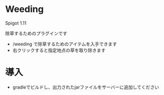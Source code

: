 # Weeding

Spigot 1.11

除草するためのプラグインです

* /weeding で除草するためのアイテムを入手できます
* 右クリックすると指定地点の草を取り除きます

# 導入

* gradleでビルドし、出力されたjarファイルをサーバーに追加してください
